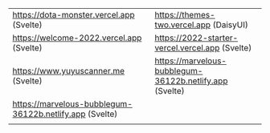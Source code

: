 |  |  |
| ------------- | ------------- |
| https://dota-monster.vercel.app (Svelte)  | https://themes-two.vercel.app (DaisyUI)  |
| https://welcome-2022.vercel.app (Svelte)  | https://2022-starter-vercel.vercel.app (Svelte)  |
| https://www.yuyuscanner.me (Svelte)  | https://marvelous-bubblegum-36122b.netlify.app (Svelte)  |
| https://marvelous-bubblegum-36122b.netlify.app (Svelte)  |  |
|  |  |
